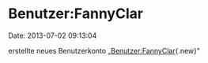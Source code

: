 Benutzer:FannyClar
==================

Date: 2013-07-02 09:13:04

erstellte neues Benutzerkonto
„[Benutzer:FannyClar](http://www.yacy-websuche.de/wiki/index.php?title=Benutzer:FannyClar&action=edit&redlink=1 "Benutzer:FannyClar (Seite nicht vorhanden)"){.new}"
